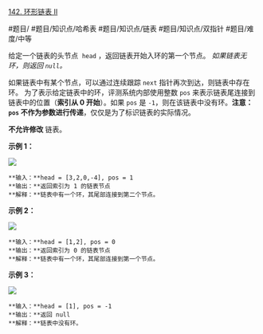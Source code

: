 [142. 环形链表 II](https://leetcode.cn/problems/linked-list-cycle-ii/)

#题目/ #题目/知识点/哈希表 #题目/知识点/链表 #题目/知识点/双指针 #题目/难度/中等 

给定一个链表的头节点  `head` ，返回链表开始入环的第一个节点。 _如果链表无环，则返回 `null`。_

如果链表中有某个节点，可以通过连续跟踪 `next` 指针再次到达，则链表中存在环。 为了表示给定链表中的环，评测系统内部使用整数 `pos` 来表示链表尾连接到链表中的位置（**索引从 0 开始**）。如果 `pos` 是 `-1`，则在该链表中没有环。**注意：`pos` 不作为参数进行传递**，仅仅是为了标识链表的实际情况。

**不允许修改** 链表。

**示例 1：**

![](https://assets.leetcode.com/uploads/2018/12/07/circularlinkedlist.png)

	**输入：**head = [3,2,0,-4], pos = 1
	**输出：**返回索引为 1 的链表节点
	**解释：**链表中有一个环，其尾部连接到第二个节点。

**示例 2：**

![](https://assets.leetcode-cn.com/aliyun-lc-upload/uploads/2018/12/07/circularlinkedlist_test2.png)

	**输入：**head = [1,2], pos = 0
	**输出：**返回索引为 0 的链表节点
	**解释：**链表中有一个环，其尾部连接到第一个节点。

**示例 3：**

![](https://assets.leetcode-cn.com/aliyun-lc-upload/uploads/2018/12/07/circularlinkedlist_test3.png)

	**输入：**head = [1], pos = -1
	**输出：**返回 null
	**解释：**链表中没有环。